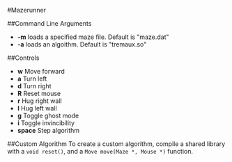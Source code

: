 #Mazerunner

##Command Line Arguments
- **-m** loads a specified maze file.  Default is "maze.dat"
- **-a** loads an algoithm.  Default is "tremaux.so"

##Controls
- **w** Move forward
- **a** Turn left
- **d** Turn right
- **R** Reset mouse 
- **r** Hug right wall
- **l** Hug left wall
- **g** Toggle ghost mode
- **i** Toggle invincibility
- **space** Step algorithm

##Custom Algorithm
To create a custom algorithm, compile a 
shared library with a `void reset()`,
and a `Move move(Maze *, Mouse *)` function.
